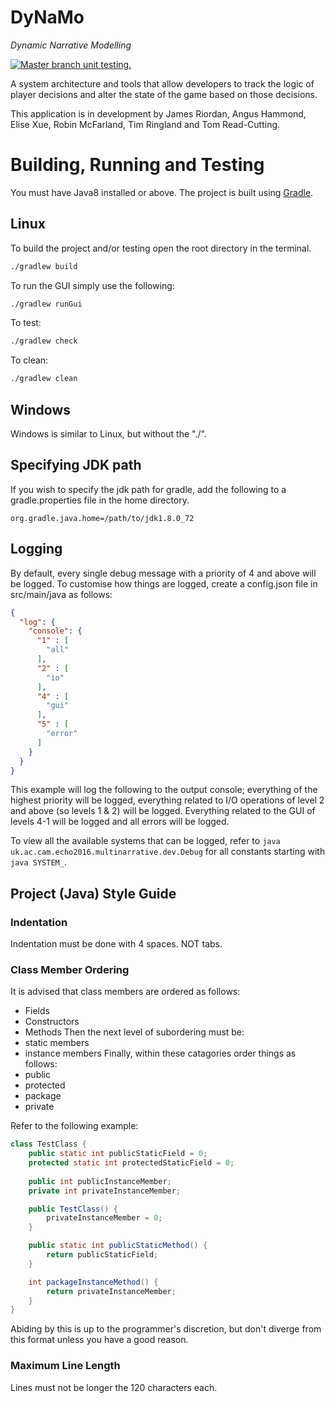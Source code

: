 # DyNaMo
*Dynamic Narrative Modelling*

<a href="https://travis-ci.org/EchoCam/DynamicNarrative">
<img src="https://travis-ci.org/EchoCam/DynamicNarrative.svg?branch=master" title="Master branch unit testing."/>
</a>

A system architecture and tools that allow developers to track the logic of player decisions and alter the state of the game based on those decisions. 

This application is in development by James Riordan, Angus Hammond, Elise Xue, Robin McFarland, Tim Ringland and Tom Read-Cutting.


Building, Running and Testing
=============================

You must have Java8 installed or above. The project is built using [Gradle](http://gradle.org/).

Linux
-----
To build the project and/or testing open the root directory in the terminal.
```bash
./gradlew build
```

To run the GUI simply use the following:
```bash
./gradlew runGui
```

To test:
```bash
./gradlew check
```

To clean:
```bash
./gradlew clean
```

Windows
-------
Windows is similar to Linux, but without the "./".


Specifying JDK path
-------------------
If you wish to specify the jdk path for gradle, add the following to a gradle.properties file in the home directory.

```
org.gradle.java.home=/path/to/jdk1.8.0_72
```

Logging
-------
By default, every single debug message with a priority of 4 and above will be logged.
To customise how things are logged, create a config.json file in src/main/java as follows:

```json
{
  "log": {
    "console": {
      "1" : [
        "all"  
      ],
      "2" : [
        "io"  
      ],
      "4" : [
        "gui"            
      ],
      "5" : [
        "error"
      ]
    }
  }
}
```

This example will log the following to the output console; everything of the highest priority will be logged,
everything related to I/O operations of level 2 and above (so levels 1 & 2) will be logged. Everything related
to the GUI of levels 4-1 will be logged and all errors will be logged.

To view all the available systems that can be logged, refer to ```java uk.ac.cam.echo2016.multinarrative.dev.Debug```
for all constants starting with ```java SYSTEM_```.

Project (Java) Style Guide
--------------------------

### Indentation
Indentation must be done with 4 spaces. NOT tabs.

### Class Member Ordering
It is advised that class members are ordered as follows:
 - Fields
 - Constructors
 - Methods
Then the next level of subordering must be:
 - static members
 - instance members
Finally, within these catagories order things as follows:
 - public
 - protected
 - package
 - private

Refer to the following example:
```java
class TestClass {
    public static int publicStaticField = 0;
    protected static int protectedStaticField = 0;
    
    public int publicInstanceMember;
    private int privateInstanceMember;

    public TestClass() {
        privateInstanceMember = 0;
    }

    public static int publicStaticMethod() {
        return publicStaticField;
    }

    int packageInstanceMethod() {
        return privateInstanceMember;
    }
}
```
Abiding by this is up to the programmer's discretion, but don't diverge from this format unless you have a good reason.

### Maximum Line Length
Lines must not be longer the 120 characters each.


